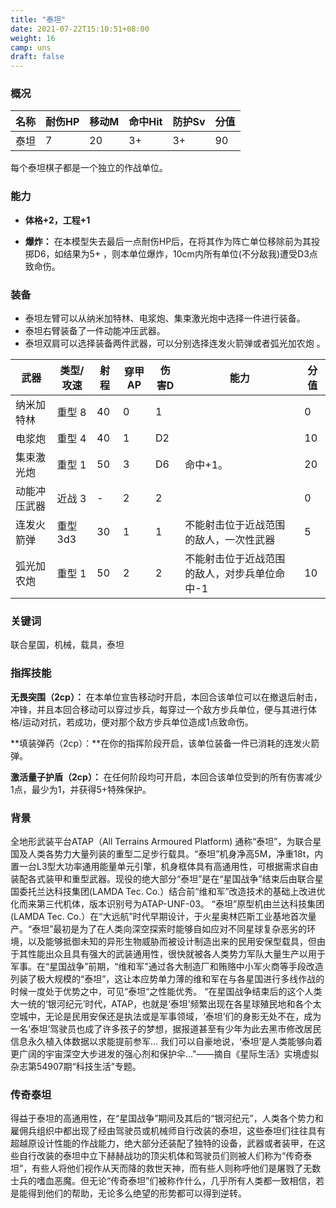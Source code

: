 ```yaml
---
title: "泰坦"
date: 2021-07-22T15:10:51+08:00
weight: 16
camp: uns
draft: false
---
```


### 概况

| 名称 | 耐伤HP | 移动M | 命中Hit | 防护Sv | 分值 |
| ---- | ------ | ----- | ------- | ------ | ---- |
| 泰坦 | 7      | 20    | 3+      | 3+     | 90   |

每个泰坦棋子都是一个独立的作战单位。

### 能力

- **体格+2，工程+1**

- **爆炸：** 在本模型失去最后一点耐伤HP后，在将其作为阵亡单位移除前为其投掷D6，如结果为5+ ，则本单位爆炸，10cm内所有单位(不分敌我)遭受D3点致命伤。


### 装备

- 泰坦左臂可以从纳米加特林、电浆炮、集束激光炮中选择一件进行装备。
- 泰坦右臂装备了一件动能冲压武器。
- 泰坦双肩可以选择装备两件武器，可以分别选择连发火箭弹或者弧光加农炮  。

| 武器         | 类型/攻速 | 射程 | 穿甲AP | 伤害D | 能力                                         | 分值 |
| ------------ | --------- | ---- | ------ | ----- | -------------------------------------------- | ---- |
| 纳米加特林   | 重型 8    | 40   | 0      | 1     |                                              | 0    |
| 电浆炮       | 重型 4    | 40   | 1      | D2    |                                              | 10   |
| 集束激光炮   | 重型 1    | 50   | 3      | D6    | 命中+1。                                     | 20   |
| 动能冲压武器 | 近战 3    | -    | 2      | 2     |                                              | 0    |
| 连发火箭弹   | 重型3d3   | 30   | 1      | 1     | 不能射击位于近战范围的敌人，一次性武器       | 5    |
| 弧光加农炮   | 重型 1    | 50   | 2      | 2     | 不能射击位于近战范围的敌人，对步兵单位命中-1 | 10   |

### 关键词

联合星国，机械，载具，泰坦

### **指挥技能**

**无畏突围（2cp）：** 在本单位宣告移动时开启，本回合该单位可以在撤退后射击，冲锋，并且本回合移动可以穿过步兵，每穿过一个敌方步兵单位，便与其进行体格/运动对抗，若成功，便对那个敌方步兵单位造成1点致命伤。

**填装弹药（2cp）：**在你的指挥阶段开启，该单位装备一件已消耗的连发火箭弹。

**激活量子护盾（2cp）：** 在任何阶段均可开启，本回合该单位受到的所有伤害减少1点，最少为1，并获得5+特殊保护。



### 背景

全地形武装平台ATAP（All Terrains Armoured Platform) 通称“泰坦”，为联合星国及人类各势力大量列装的重型二足步行载具。“泰坦”机身净高5M，净重18t，内置一台L3型大功率通用能量单元引擎，机身框体具有高通用性，可根据需求自由装配各式装甲和重型武器。现役的绝大部分“泰坦”是在“星国战争”结束后由联合星国委托兰达科技集团(LAMDA Tec. Co.）结合前“维和军”改造技术的基础上改进优化而来第三代机体，版本识别号为ATAP-UNF-03。
“泰坦”原型机由兰达科技集团(LAMDA Tec. Co.）在“大远航”时代早期设计，于火星奥林匹斯工业基地首次量产。“泰坦”最初是为了在人类向深空探索时能够自如应对不同星球复杂恶劣的环境，以及能够抵御未知的异形生物威胁而被设计制造出来的民用安保型载具，但由于其性能出众且具有强大的武装通用性，很快就被各人类势力军队大量生产以用于军事。在“星国战争”前期，“维和军”通过各大制造厂和贿赂中小军火商等手段改造列装了极大规模的“泰坦”，这让本应势单力薄的维和军在与各星国进行多线作战的时候一度处于优势之中，可见“泰坦“之性能优秀。
“在星国战争结束后的这个人类大一统的‘银河纪元’时代，ATAP，也就是‘泰坦’频繁出现在各星球殖民地和各个太空城中，无论是民用安保还是执法或是军事领域，‘泰坦’们的身影无处不在，成为一名‘泰坦’驾驶员也成了许多孩子的梦想，据报道甚至有少年为此去黑市修改居民信息永久植入体数据以求能提前参军... 我们可以自豪地说，‘泰坦’是人类能够向着更广阔的宇宙深空大步进发的强心剂和保护伞..."——摘自《星际生活》实境虚拟杂志第54907期“科技生活”专题。

### 传奇泰坦

得益于泰坦的高通用性，在“星国战争”期间及其后的“银河纪元”，人类各个势力和雇佣兵组织中都出现了经由驾驶员或机械师自行改装的泰坦，这些泰坦们往往具有超越原设计性能的作战能力，绝大部分还装配了独特的设备，武器或者装甲，在这些自行改装的泰坦中立下赫赫战功的顶尖机体和驾驶员们则被人们称为“传奇泰坦”，有些人将他们视作从天而降的救世天神，而有些人则称呼他们是屠戮了无数士兵的嗜血恶魔。但无论“传奇泰坦”们被称作什么，几乎所有人类都一致相信，若是能得到他们的帮助，无论多么绝望的形势都可以得到逆转。
